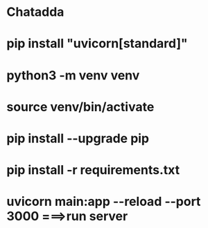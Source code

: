 # Chatadda

# pip install "uvicorn[standard]"
# python3 -m venv venv
# source venv/bin/activate
# pip install --upgrade pip
# pip install -r requirements.txt
# uvicorn main:app --reload --port 3000 ===>run server

